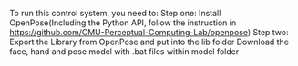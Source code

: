 To run this control system, you need to:
Step one: Install OpenPose(Including the Python API, follow the instruction in https://github.com/CMU-Perceptual-Computing-Lab/openpose)
Step two: Export the Library from OpenPose and put into the lib folder
Download the face, hand and pose model with .bat files within model folder
